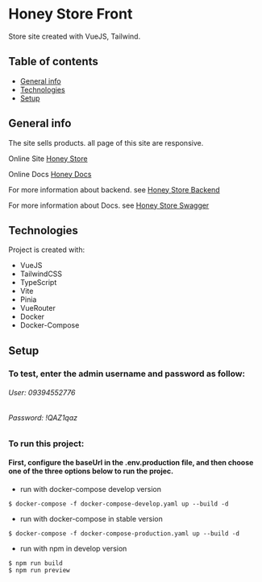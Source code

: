 # Honey Store Front
 Store site created with VueJS, Tailwind.

## Table of contents
* [General info](#general-info)
* [Technologies](#technologies)
* [Setup](#setup)

## General info
The site sells products. all page of this site are responsive.

Online Site [Honey Store](http://5.75.202.22:4173/)

Online Docs [Honey Docs]( http://5.75.202.22:2000/docs/)

For more information about backend. see [Honey Store Backend](https://github.com/a-abdi/honey-store-backend)

For more information about Docs. see [Honey Store Swagger](https://github.com/a-abdi/honey-swagger)

## Technologies
Project is created with:
* VueJS 
* TailwindCSS
* TypeScript
* Vite
* Pinia
* VueRouter
* Docker
* Docker-Compose
	
## Setup
### To test, enter the admin username and password as follow:
###### User: 09394552776
###### Password: !QAZ1qaz
### To run this project:
#### First, configure the baseUrl in the .env.production file, and then choose one of the three options below to run the projec.
* run with docker-compose develop version
```
$ docker-compose -f docker-compose-develop.yaml up --build -d
```
* run with docker-compose in stable version
```
$ docker-compose -f docker-compose-production.yaml up --build -d
```
* run with npm in develop version
```
$ npm run build
$ npm run preview
```

